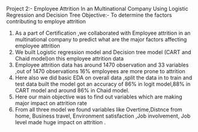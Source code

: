 
Project 2:- Employee Attrition In an Multinational Company Using Logistic Regression and Decision Tree
                  Objective:- To determine the factors contributing to employe attrition
1)	As a part of Certification ,we collaborated with Employee attrition in an multinational company to predict what are the major factors affecting employee attrition 
2)	We built Logistic regression model and Decision tree model (CART and Chaid model)on this employee attrition data 
3)	Employee attrition data has around 1470 observation and 33 variables ,out of 1470 observations 16% employees are more prone to attrition 
4)	Here also we did basic EDA on overall data ,split the data in to train and test data  built the model  got an accuracy of 86% in logit model,88% in CART model and around 86% in Chaid model.
5)	Here our main objective was to find out variables which are making major impact on attrition rate 
6)	From all three model we found variables like Overtime,Distnce from home, Business travel, Environment satisfaction ,Job involvement, Job level made huge impact on attrition .
